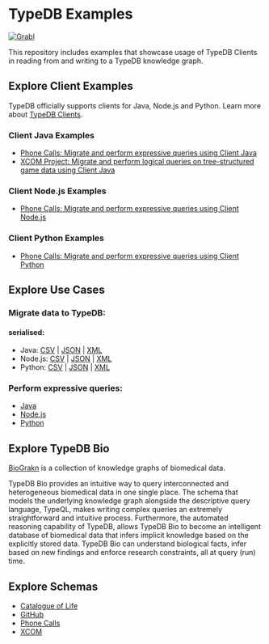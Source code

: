 # TypeDB Examples

[![Grabl](https://grabl.io/api/status/vaticle/typedb-examples/badge.svg)](https://grabl.io/vaticle/typedb-examples)

This repository includes examples that showcase usage of TypeDB Clients in reading from and writing to a TypeDB knowledge graph.

## Explore Client Examples

TypeDB officially supports clients for Java, Node.js and Python. Learn more about [TypeDB Clients](http://docs.vaticle.com/docs/client-api/overview).

### Client Java Examples
- [Phone Calls: Migrate and perform expressive queries using Client Java](phone_calls/java/)
- [XCOM Project: Migrate and perform logical queries on tree-structured game data using Client Java](xcom/)

### Client Node.js Examples
- [Phone Calls: Migrate and perform expressive queries using Client Node.js](phone_calls/nodejs/)

### Client Python Examples
- [Phone Calls: Migrate and perform expressive queries using Client Python](phone_calls/python/)

## Explore Use Cases

### Migrate data to TypeDB:

#### serialised:
- Java: [CSV](phone_calls/java/CSVMigration.java) | [JSON](phone_calls/java/JSONMigration.java) | [XML](phone_calls/java/XMLMigration.java)
- Node.js: [CSV](phone_calls/nodejs/migrateCsv.js) | [JSON](phone_calls/nodejs/migrateJson.js) | [XML](phone_calls/nodejs/migrateXml.js)
- Python: [CSV](phone_calls/python/migrate_csv.py) | [JSON](phone_calls/python/migrate_json.py) | [XML](phone_calls/python/migrate_xml.py)

### Perform expressive queries:
- [Java](phone_calls/java/Queries.java)
- [Node.js](phone_calls/nodejs/queries.js)
- [Python](phone_calls/python/queries.py)
    
## Explore TypeDB Bio
[BioGrakn](https://github.com/vaticle/typedb-bio) is a collection of knowledge graphs of biomedical data.

TypeDB Bio provides an intuitive way to query interconnected and heterogeneous biomedical data in one single place. The schema that models the underlying knowledge graph alongside the descriptive query language, TypeQL, makes writing complex queries an extremely straightforward and intuitive process. Furthermore, the automated reasoning capability of TypeDB, allows TypeDB Bio to become an intelligent database of biomedical data that infers implicit knowledge based on the explicitly stored data. TypeDB Bio can understand biological facts, infer based on new findings and enforce research constraints, all at query (run) time.

## Explore Schemas
- [Catalogue of Life](catalogue_of_life/schema.tql)
- [GitHub](github/schemas)
- [Phone Calls](phone_calls/schema.tql)
- [XCOM](xcom/schema.tql)
